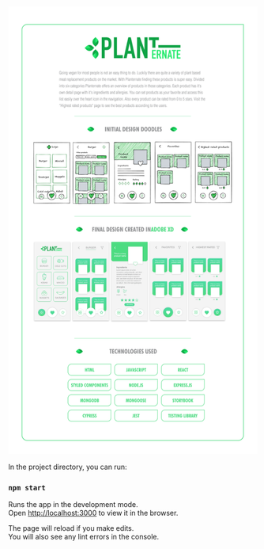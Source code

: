 <img src="https://raw.githubusercontent.com/denniswitzel/capstone-project/master/src/images/readme.jpg" alt="readme"/>


In the project directory, you can run:

### `npm start`

Runs the app in the development mode.<br />
Open [http://localhost:3000](http://localhost:3000) to view it in the browser.

The page will reload if you make edits.<br />
You will also see any lint errors in the console.
